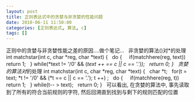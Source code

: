 ```yaml
---
layout: post
title: 正则表达式中的贪婪与非贪婪的性能问题
date: 2010-06-11 11:50:00
categories: [正则表达式, 算法, c]
tags: []
---
```

正则中的贪婪与非贪婪性能之差的原因....做个笔记...
 
非贪婪的算法()对*的处理
int matchstar(int c, char *reg, char *text) {
  do {
    if(matchhere(reg, text)) return 1;
  } while(*text != '/0' && (*text ++ == c || c == '.'));
  return 0;
}
 
贪婪的算法对*的处理
int matchstar(int c, char *reg, char *text) {
  char *t;
  for(t = text; *t != '/0' && (*t == c || c == '.'); t ++) ;
  do {
    if(matchhere(reg, t)) return 1;
  } while(t-- > text);
  return 0;
}
 
可以看出, 在贪婪的算法中, 事先读取到了所有的符合当前规则的字符, 然后回溯直到找到与剩下的规则匹配的位置
